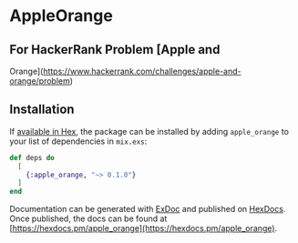 # AppleOrange

## For HackerRank Problem [Apple and
Orange](https://www.hackerrank.com/challenges/apple-and-orange/problem)

## Installation

If [available in Hex](https://hex.pm/docs/publish), the package can be installed
by adding `apple_orange` to your list of dependencies in `mix.exs`:

```elixir
def deps do
  [
    {:apple_orange, "~> 0.1.0"}
  ]
end
```

Documentation can be generated with [ExDoc](https://github.com/elixir-lang/ex_doc)
and published on [HexDocs](https://hexdocs.pm). Once published, the docs can
be found at [https://hexdocs.pm/apple_orange](https://hexdocs.pm/apple_orange).

